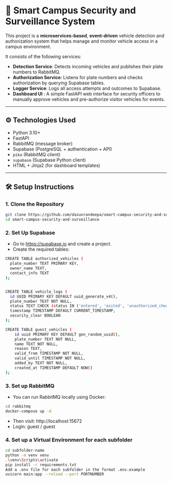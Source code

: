 # 🚗 Smart Campus Security and Surveillance System

This project is a **microservices-based**, **event-driven** vehicle detection and authorization system that helps manage and monitor vehicle access in a campus environment.

It consists of the following services:

- **Detection Service**: Detects incoming vehicles and publishes their plate numbers to RabbitMQ.
- **Authorization Service**: Listens for plate numbers and checks authorization by querying Supabase tables.
- **Logger Service**: Logs all access attempts and outcomes to Supabase.
- **Dashboard UI** : A simple FastAPI web interface for security officers to manually approve vehicles and pre-authorize visitor vehicles for events.

---

## ⚙️ Technologies Used

- Python 3.10+
- FastAPI
- RabbitMQ (message broker)
- Supabase (PostgreSQL + authentication + API)
- `pika` (RabbitMQ client)
- `supabase` (Supabase Python client)
- HTML + Jinja2 (for dashboard templates)

---

## 🛠️ Setup Instructions

### 1. Clone the Repository

```bash
git clone https://github.com/dasunrandeepa/smart-campus-security-and-surveillance-system.git
cd smart-campus-security-and-surveillance
```

### 2. Set Up Supabase

- Go to https://supabase.io and create a project.
- Create the required tables:

```bash
CREATE TABLE authorized_vehicles (
  plate_number TEXT PRIMARY KEY,
  owner_name TEXT,
  contact_info TEXT
);


CREATE TABLE vehicle_logs (
  id UUID PRIMARY KEY DEFAULT uuid_generate_v4(),
  plate_number TEXT NOT NULL,
  status TEXT CHECK (status IN ('entered', 'exited', 'unauthorized_checked')),
  timestamp TIMESTAMP DEFAULT CURRENT_TIMESTAMP,
  security_clear BOOLEAN
);

CREATE TABLE guest_vehicles (
    id uuid PRIMARY KEY DEFAULT gen_random_uuid(),
    plate_number TEXT NOT NULL,
    name TEXT NOT NULL,
    reason TEXT,
    valid_from TIMESTAMP NOT NULL,
    valid_until TIMESTAMP NOT NULL,
    added_by TEXT NOT NULL,
    created_at TIMESTAMP DEFAULT NOW()
);
```

### 3. Set up RabbitMQ

- You can run RabbitMQ locally using Docker:

```bash
cd rabbitmq
docker-compose up -d
```
- Then visit: http://localhost:15672
- Login: guest / guest

### 4. Set up a Virtual Environment for each subfolder

```bash
cd subfolder-name
python -m venv venv
.\venv\Scripts\activate
pip install -r requirements.txt
Add a .env file for each subfolder in the format .env.example
uvicorn main:app --reload --port PORTNUMBER
```


